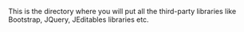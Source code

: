 This is the directory where you will put all the third-party libraries like Bootstrap, JQuery, JEditables libraries etc.

